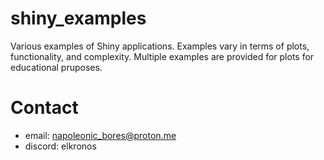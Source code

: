 # shiny_examples
 Various examples of Shiny applications. Examples vary in terms of plots, functionality, and complexity. Multiple examples are provided for plots for educational pruposes.

# Contact
- email: napoleonic_bores@proton.me
- discord: elkronos
